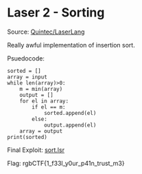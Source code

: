 # Laser 2 - Sorting

Source: [Quintec/LaserLang](https://github.com/Quintec/LaserLang)

Really awful implementation of insertion sort.

Psuedocode:

```
sorted = []
array = input
while len(array)>0:
	m = min(array)
	output = []
	for el in array:
		if el == m:
			sorted.append(el)
		else:
			output.append(el)
	array = output
print(sorted)
```

Final Exploit: [sort.lsr](./sort.lsr)

Flag: rgbCTF{1_f33l_y0ur_p41n_trust_m3}

